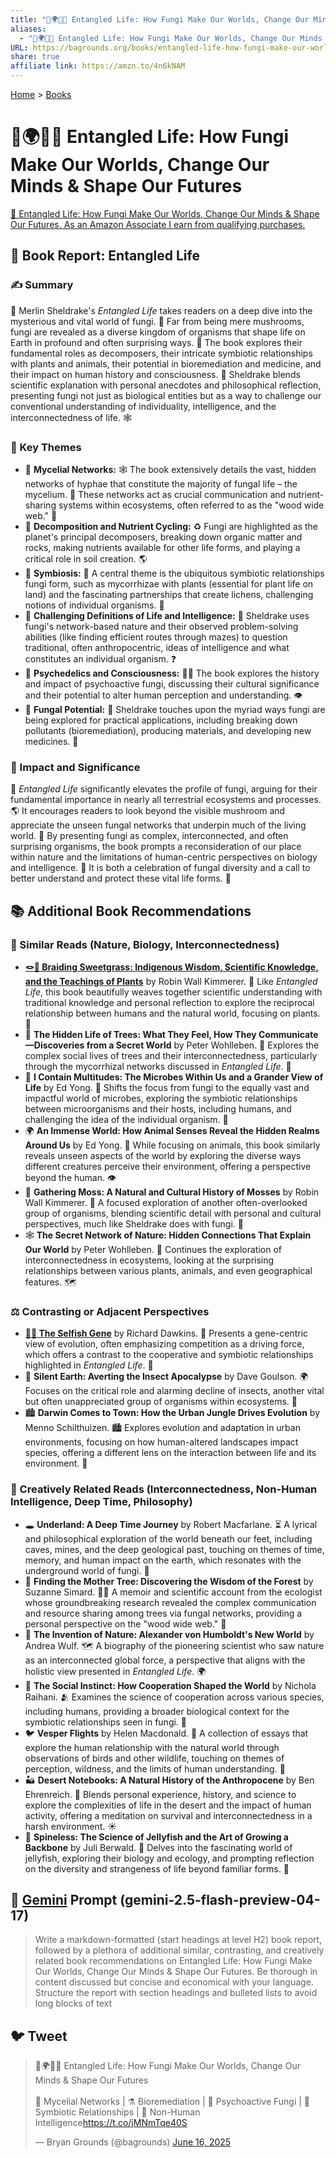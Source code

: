 ```yaml
---
title: "🍄🌍🧠🔮 Entangled Life: How Fungi Make Our Worlds, Change Our Minds & Shape Our Futures"
aliases:
  - "🍄🌍🧠🔮 Entangled Life: How Fungi Make Our Worlds, Change Our Minds & Shape Our Futures"
URL: https://bagrounds.org/books/entangled-life-how-fungi-make-our-worlds-change-our-minds-shape-our-futures
share: true
affiliate link: https://amzn.to/4n6kNAM
---
```

[Home](../index.md) > [Books](./index.md)  
# 🍄🌍🧠🔮 Entangled Life: How Fungi Make Our Worlds, Change Our Minds & Shape Our Futures  
[🛒 Entangled Life: How Fungi Make Our Worlds, Change Our Minds & Shape Our Futures. As an Amazon Associate I earn from qualifying purchases.](https://amzn.to/4n6kNAM)  
  
## 🍄 Book Report: Entangled Life  
  
### ✍️ Summary  
  
🌳 Merlin Sheldrake's *Entangled Life* takes readers on a deep dive into the mysterious and vital world of fungi. 🍄 Far from being mere mushrooms, fungi are revealed as a diverse kingdom of organisms that shape life on Earth in profound and often surprising ways. 🍂 The book explores their fundamental roles as decomposers, their intricate symbiotic relationships with plants and animals, their potential in bioremediation and medicine, and their impact on human history and consciousness. 🧠 Sheldrake blends scientific explanation with personal anecdotes and philosophical reflection, presenting fungi not just as biological entities but as a way to challenge our conventional understanding of individuality, intelligence, and the interconnectedness of life. 🕸️  
  
### 🔑 Key Themes  
  
* 🌳 **Mycelial Networks:** 🕸️ The book extensively details the vast, hidden networks of hyphae that constitute the majority of fungal life – the mycelium. 🍄 These networks act as crucial communication and nutrient-sharing systems within ecosystems, often referred to as the "wood wide web." 🌳  
* 🍂 **Decomposition and Nutrient Cycling:** ♻️ Fungi are highlighted as the planet's principal decomposers, breaking down organic matter and rocks, making nutrients available for other life forms, and playing a critical role in soil creation. 🌎  
* 🤝 **Symbiosis:** 🌱 A central theme is the ubiquitous symbiotic relationships fungi form, such as mycorrhizae with plants (essential for plant life on land) and the fascinating partnerships that create lichens, challenging notions of individual organisms. 🧪  
* 🤔 **Challenging Definitions of Life and Intelligence:** 🧠 Sheldrake uses fungi's network-based nature and their observed problem-solving abilities (like finding efficient routes through mazes) to question traditional, often anthropocentric, ideas of intelligence and what constitutes an individual organism. ❓  
* 🍄 **Psychedelics and Consciousness:** 😵‍💫 The book explores the history and impact of psychoactive fungi, discussing their cultural significance and their potential to alter human perception and understanding. 👁️  
* 🧪 **Fungal Potential:** 🔬 Sheldrake touches upon the myriad ways fungi are being explored for practical applications, including breaking down pollutants (bioremediation), producing materials, and developing new medicines. 💊  
  
### 🌟 Impact and Significance  
  
🍄 *Entangled Life* significantly elevates the profile of fungi, arguing for their fundamental importance in nearly all terrestrial ecosystems and processes. 🌎 It encourages readers to look beyond the visible mushroom and appreciate the unseen fungal networks that underpin much of the living world. 🌳 By presenting fungi as complex, interconnected, and often surprising organisms, the book prompts a reconsideration of our place within nature and the limitations of human-centric perspectives on biology and intelligence. 🌱 It is both a celebration of fungal diversity and a call to better understand and protect these vital life forms. 🍄  
  
## 📚 Additional Book Recommendations  
  
### 📖 Similar Reads (Nature, Biology, Interconnectedness)  
  
* **[🪢🌾 Braiding Sweetgrass: Indigenous Wisdom, Scientific Knowledge, and the Teachings of Plants](./braiding-sweetgrass.md)** by Robin Wall Kimmerer. 🌸 Like *Entangled Life*, this book beautifully weaves together scientific understanding with traditional knowledge and personal reflection to explore the reciprocal relationship between humans and the natural world, focusing on plants. 🌱  
* 🌳 **The Hidden Life of Trees: What They Feel, How They Communicate—Discoveries from a Secret World** by Peter Wohlleben. 🌲 Explores the complex social lives of trees and their interconnectedness, particularly through the mycorrhizal networks discussed in *Entangled Life*. 🍄  
* 🦠 **I Contain Multitudes: The Microbes Within Us and a Grander View of Life** by Ed Yong. 🧬 Shifts the focus from fungi to the equally vast and impactful world of microbes, exploring the symbiotic relationships between microorganisms and their hosts, including humans, and challenging the idea of the individual organism. 🧪  
* 🌍 **An Immense World: How Animal Senses Reveal the Hidden Realms Around Us** by Ed Yong. 🐾 While focusing on animals, this book similarly reveals unseen aspects of the world by exploring the diverse ways different creatures perceive their environment, offering a perspective beyond the human. 👁️  
* 🌿 **Gathering Moss: A Natural and Cultural History of Mosses** by Robin Wall Kimmerer. 💚 A focused exploration of another often-overlooked group of organisms, blending scientific detail with personal and cultural perspectives, much like Sheldrake does with fungi. 🍄  
* 🕸️ **The Secret Network of Nature: Hidden Connections That Explain Our World** by Peter Wohlleben. 🌳 Continues the exploration of interconnectedness in ecosystems, looking at the surprising relationships between various plants, animals, and even geographical features. 🗺️  
  
### ⚖️ Contrasting or Adjacent Perspectives  
  
* **[👤🧬 The Selfish Gene](./the-selfish-gene.md)** by Richard Dawkins. 🧫 Presents a gene-centric view of evolution, often emphasizing competition as a driving force, which offers a contrast to the cooperative and symbiotic relationships highlighted in *Entangled Life*. 🌱  
* 🐛 **Silent Earth: Averting the Insect Apocalypse** by Dave Goulson. 🌍 Focuses on the critical role and alarming decline of insects, another vital but often unappreciated group of organisms within ecosystems. 🐝  
* 🏙️ **Darwin Comes to Town: How the Urban Jungle Drives Evolution** by Menno Schilthuizen. 🏙️ Explores evolution and adaptation in urban environments, focusing on how human-altered landscapes impact species, offering a different lens on the interaction between life and its environment. 🧬  
  
### 🎨 Creatively Related Reads (Interconnectedness, Non-Human Intelligence, Deep Time, Philosophy)  
  
* 🕳️ **Underland: A Deep Time Journey** by Robert Macfarlane. ⏳ A lyrical and philosophical exploration of the world beneath our feet, including caves, mines, and the deep geological past, touching on themes of time, memory, and human impact on the earth, which resonates with the underground world of fungi. 🍄  
* 🌲 **Finding the Mother Tree: Discovering the Wisdom of the Forest** by Suzanne Simard. 👩‍🔬 A memoir and scientific account from the ecologist whose groundbreaking research revealed the complex communication and resource sharing among trees via fungal networks, providing a personal perspective on the "wood wide web." 🌳  
* 🧭 **The Invention of Nature: Alexander von Humboldt's New World** by Andrea Wulf. 🗺️ A biography of the pioneering scientist who saw nature as an interconnected global force, a perspective that aligns with the holistic view presented in *Entangled Life*. 🌍  
* 🤝 **The Social Instinct: How Cooperation Shaped the World** by Nichola Raihani. 🫂 Examines the science of cooperation across various species, including humans, providing a broader biological context for the symbiotic relationships seen in fungi. 🍄  
* 🐦 **Vesper Flights** by Helen Macdonald. 🦢 A collection of essays that explore the human relationship with the natural world through observations of birds and other wildlife, touching on themes of perception, wildness, and the limits of human understanding. 🧐  
* 🏜️ **Desert Notebooks: A Natural History of the Anthropocene** by Ben Ehrenreich. 🌵 Blends personal experience, history, and science to explore the complexities of life in the desert and the impact of human activity, offering a meditation on survival and interconnectedness in a harsh environment. ☀️  
* 🌊 **Spineless: The Science of Jellyfish and the Art of Growing a Backbone** by Juli Berwald. 🐠 Delves into the fascinating world of jellyfish, exploring their biology and ecology, and prompting reflection on the diversity and strangeness of life beyond familiar forms. 🐙  
  
## 💬 [Gemini](../software/gemini.md) Prompt (gemini-2.5-flash-preview-04-17)  
> Write a markdown-formatted (start headings at level H2) book report, followed by a plethora of additional similar, contrasting, and creatively related book recommendations on Entangled Life: How Fungi Make Our Worlds, Change Our Minds & Shape Our Futures. Be thorough in content discussed but concise and economical with your language. Structure the report with section headings and bulleted lists to avoid long blocks of text  
  
## 🐦 Tweet  
<blockquote class="twitter-tweet" data-theme="dark"><p lang="en" dir="ltr">🍄🌍🧠🔮 Entangled Life: How Fungi Make Our Worlds, Change Our Minds &amp; Shape Our Futures<br><br>🍄 Mycelial Networks | ⚗️ Bioremediation | 🍄 Psychoactive Fungi | 🌳 Symbiotic Relationships | 🧠 Non-Human Intelligence<a href="https://t.co/jMNmTqe40S">https://t.co/jMNmTqe40S</a></p>&mdash; Bryan Grounds (@bagrounds) <a href="https://twitter.com/bagrounds/status/1934739029221888131?ref_src=twsrc%5Etfw">June 16, 2025</a></blockquote> <script async src="https://platform.twitter.com/widgets.js" charset="utf-8"></script>